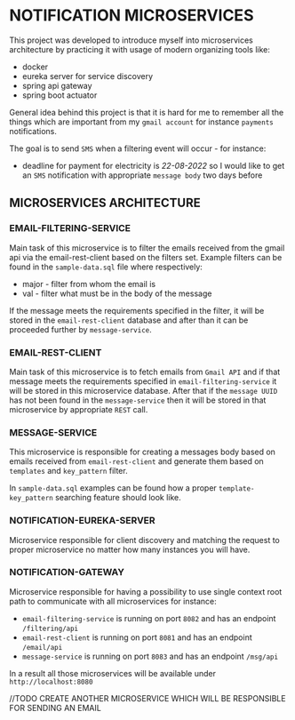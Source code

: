 # NOTIFICATION MICROSERVICES

This project was developed to introduce myself into microservices architecture by practicing 
it with usage of modern organizing tools like:
* docker
* eureka server for service discovery
* spring api gateway
* spring boot actuator


General idea behind this project is that it is hard for me to remember all the things which
are important from my `gmail account` for instance `payments` notifications.

The goal is to send `SMS` when a filtering event will occur - for instance:
* deadline for payment for electricity is *22-08-2022* so I would like to get an `SMS` notification 
with appropriate `message body` two days before

## MICROSERVICES ARCHITECTURE
### EMAIL-FILTERING-SERVICE
Main task of this microservice is to filter the emails received from the gmail api via the email-rest-client 
based on the filters set. Example filters can be found in the `sample-data.sql` file where respectively:
* major - filter from whom the email is
* val - filter what must be in the body of the message

If the message meets the requirements specified in the filter, it will be stored in the `email-rest-client` 
database and after than it can be proceeded further by `message-service`.
### EMAIL-REST-CLIENT
Main task of this microservice is to fetch emails from `Gmail API` and if that message meets the requirements 
specified in `email-filtering-service` it will be stored in this microservice database. After that if the `message UUID` 
has not been found in the `message-service` then it will be stored in that microservice by appropriate `REST` call.
### MESSAGE-SERVICE
This microservice is responsible for creating a messages body based on emails received from `email-rest-client` and 
generate them based on `templates` and `key_pattern` filter.

In `sample-data.sql` examples can be found how a proper `template-key_pattern` searching feature should look like.

### NOTIFICATION-EUREKA-SERVER
Microservice responsible for client discovery and matching the request to proper microservice no matter how many instances
you will have.
### NOTIFICATION-GATEWAY
Microservice responsible for having a possibility to use single context root path to communicate with all microservices
for instance:
* `email-filtering-service` is running on port `8082` and has an endpoint `/filtering/api`
* `email-rest-client` is running on port `8081` and has an endpoint `/email/api`
* `message-service` is running on port `8083` and has an endpoint `/msg/api`

In a result all those microservices will be available under `http://localhost:8080` 

//TODO CREATE ANOTHER MICROSERVICE WHICH WILL BE RESPONSIBLE FOR SENDING AN EMAIL
